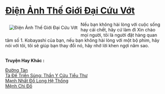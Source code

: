 <a href="https://truyenwiki.net/dien-anh-the-gioi-dai-cuu-vot.35678/" title="Điện Ảnh Thế Giới Đại Cứu Vớt"><h1>Điện Ảnh Thế Giới Đại Cứu Vớt</h1></a><div style="display:table"><img align="right" style="float: left; padding: 10px;" src="https://truyenwiki.net/a/img/str/src/35678.jpg" alt="Điện Ảnh Thế Giới Đại Cứu Vớt">Nếu bạn không hài lòng với cuộc sống hay cái chết, hãy cứ làm đi Xin chào mọi người, tôi là người đặt hàng quan tâm số 1. Kobayashi của bạn, nếu bạn không hài lòng với một bộ phim, hãy nói với tôi, tôi sẽ giúp bạn thay đổi nó, hãy nhớ lời khen ngợi năm sao.</div><p><br><b>Truyện Hay Khác :</b></p><a href="https://truyenwiki.net/duong-tan.35653/" alt="Đường Tàn">Đường Tàn</a><br/><a href="https://github.com/nownovels/wikidich/tree/master/truyenhay/35512" alt="Tà Đế Triền Sủng: Thần Y Cửu Tiểu Thư">Tà Đế Triền Sủng: Thần Y Cửu Tiểu Thư</a><br/><a href="https://sangtacviet.wordpress.com/2020/10/22/manh-nhat-do-long-he-thong/" alt="Mạnh Nhất Đồ Long Hệ Thống">Mạnh Nhất Đồ Long Hệ Thống</a><br/><a href="https://github.com/nownovels/wikidich/tree/master/truyenhay/35652" alt="Mệnh Chi Đồ">Mệnh Chi Đồ</a><br/>